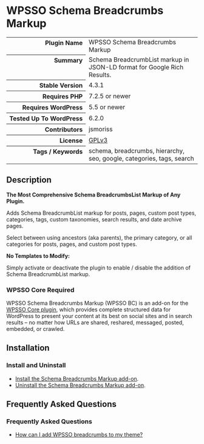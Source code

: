 <h1>WPSSO Schema Breadcrumbs Markup</h1>

<table>
<tr><th align="right" valign="top" nowrap>Plugin Name</th><td>WPSSO Schema Breadcrumbs Markup</td></tr>
<tr><th align="right" valign="top" nowrap>Summary</th><td>Schema BreadcrumbList markup in JSON-LD format for Google Rich Results.</td></tr>
<tr><th align="right" valign="top" nowrap>Stable Version</th><td>4.3.1</td></tr>
<tr><th align="right" valign="top" nowrap>Requires PHP</th><td>7.2.5 or newer</td></tr>
<tr><th align="right" valign="top" nowrap>Requires WordPress</th><td>5.5 or newer</td></tr>
<tr><th align="right" valign="top" nowrap>Tested Up To WordPress</th><td>6.2.0</td></tr>
<tr><th align="right" valign="top" nowrap>Contributors</th><td>jsmoriss</td></tr>
<tr><th align="right" valign="top" nowrap>License</th><td><a href="https://www.gnu.org/licenses/gpl.txt">GPLv3</a></td></tr>
<tr><th align="right" valign="top" nowrap>Tags / Keywords</th><td>schema, breadcrumbs, hierarchy, seo, google, categories, tags, search</td></tr>
</table>

<h2>Description</h2>

<!-- about -->

<p><strong>The Most Comprehensive Schema BreadcrumbsList Markup of Any Plugin.</strong></p>

<p>Adds Schema BreadcrumbList markup for posts, pages, custom post types, categories, tags, custom taxonomies, search results, and date archive pages.</p>

<p>Select between using ancestors (aka parents), the primary category, or all categories for posts, pages, and custom post types.</p>

<p><strong>No Templates to Modify:</strong></p>

<p>Simply activate or deactivate the plugin to enable / disable the addition of Schema BreadcrumbList markup.</p>

<!-- /about -->

<h3>WPSSO Core Required</h3>

<p>WPSSO Schema Breadcrumbs Markup (WPSSO BC) is an add-on for the <a href="https://wordpress.org/plugins/wpsso/">WPSSO Core plugin</a>, which provides complete structured data for WordPress to present your content at its best on social sites and in search results – no matter how URLs are shared, reshared, messaged, posted, embedded, or crawled.</p>

<h2>Installation</h2>

<h3 class="top">Install and Uninstall</h3>

<ul>
<li><a href="https://wpsso.com/docs/plugins/wpsso-breadcrumbs/installation/install-the-plugin/">Install the Schema Breadcrumbs Markup add-on</a>.</li>
<li><a href="https://wpsso.com/docs/plugins/wpsso-breadcrumbs/installation/uninstall-the-plugin/">Uninstall the Schema Breadcrumbs Markup add-on</a>.</li>
</ul>

<h2>Frequently Asked Questions</h2>

<h3 class="top">Frequently Asked Questions</h3>

<ul>
<li><a href="https://wpsso.com/docs/plugins/wpsso-breadcrumbs/faqs/how-can-i-add-wpsso-breadcrumbs-to-my-theme/">How can I add WPSSO breadcrumbs to my theme?</a></li>
</ul>

